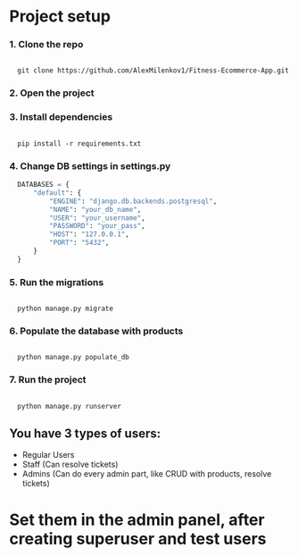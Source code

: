 # Project setup

### 1. Clone the repo
   
  ```terminal

    git clone https://github.com/AlexMilenkov1/Fitness-Ecommerce-App.git

  ```

### 2. Open the project


### 3. Install dependencies
 
   ```terminal
   
     pip install -r requirements.txt
  
   ```

### 4. Change DB settings in settings.py

  ```py
    DATABASES = {
        "default": {
            "ENGINE": "django.db.backends.postgresql",
            "NAME": "your_db_name",
            "USER": "your_username",
            "PASSWORD": "your_pass",
            "HOST": "127.0.0.1",
            "PORT": "5432",
        }
    }
  ```

### 5. Run the migrations

  ```terminal

    python manage.py migrate

  ```

### 6. Populate the database with products

  ```terminal

    python manage.py populate_db

  ```

### 7. Run the project

  ```terminal

    python manage.py runserver

  ```

## You have 3 types of users:
- Regular Users
- Staff (Can resolve tickets)
- Admins (Can do every admin part, like CRUD with products, resolve tickets)

# Set them in the admin panel, after creating superuser and test users

